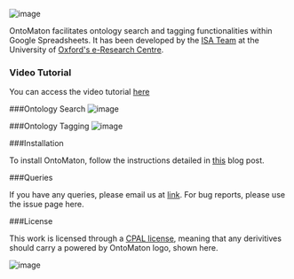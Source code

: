 ![image](http://isatab.sf.net/assets/img/tools/ontomaton.png)

OntoMaton facilitates ontology search and tagging functionalities within Google Spreadsheets. It has been developed by the [ISA Team](http://isa-tools.org) at the University of [Oxford's e-Research Centre](http://www.oerc.ox.ac.uk).

### Video Tutorial
You can access the video tutorial [here](http://www.youtube.com/watch?v=Qs0nxGBfQac&feature=g-all-u)


###Ontology Search
![image](http://isatools.files.wordpress.com/2012/07/ontomaton-search-shot.png)

###Ontology Tagging
![image](http://isatools.files.wordpress.com/2012/07/ontomaton-tag-shot.png)

###Installation

To install OntoMaton, follow the instructions detailed in [this](http://isatools.wordpress.com/2012/07/13/introducing-ontomaton-ontology-search-tagging-for-google-spreadsheets/) blog post.

###Queries

If you have any queries, please email us at [link](mailto:isatools@googlegroups.com). For bug reports, please use the issue page here.

###License

This work is licensed through a [CPAL license](http://isatab.sf.net/licenses/OntoMaton-license.html), meaning that any derivitives should carry a powered by OntoMaton logo, shown here.

![image](http://isatab.sf.net/assets/img/tools/ontomaton-part-of-isatools.png)

 